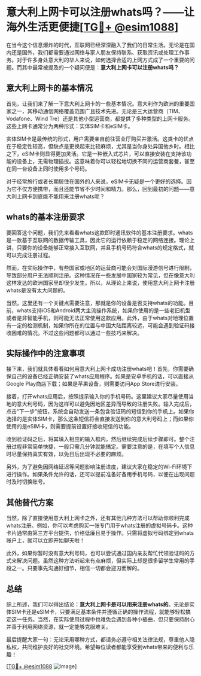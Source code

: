 # 意大利上网卡可以注册whats吗？——让海外生活更便捷[[TG💪+ @esim1088](https://t.me/s/esim1088)]

在当今这个信息爆炸的时代，互联网已经深深融入了我们的日常生活。无论是在国内还是国外，我们都需要通过网络与家人朋友保持联系、获取资讯或处理工作事务。对于许多身处意大利的华人来说，如何选择合适的上网方式成了一个重要的问题。而其中最常被提及的一个疑问便是：**意大利上网卡可以注册whats吗？**

## 意大利上网卡的基本情况

首先，让我们来了解一下意大利上网卡的一些基本情况。意大利作为欧洲的重要国家之一，其移动通信网络覆盖范围广且技术先进。无论是三大运营商（TIM、Vodafone、Wind Tre）还是其他小型运营商，都提供了多种类型的上网卡服务。这些上网卡通常分为两种形式：实体SIM卡和eSIM卡。

实体SIM卡是最传统的形式，用户需要亲自前往营业厅购买并激活。这类卡的优点在于稳定性较高，但缺点是更换起来比较麻烦，尤其是当你身处异国他乡时。相比之下，eSIM卡则显得更加灵活。它是一种嵌入式芯片，可以直接安装在支持该功能的设备上，无需物理插拔。这意味着你可以轻松地切换不同的运营商套餐，甚至在同一台设备上同时使用多个号码。

对于经常旅行或者长期居住在国外的人来说，eSIM卡无疑是一个更好的选择。因为它不仅方便携带，而且还能节省不少时间和精力。那么，回到最初的问题——意大利上网卡到底能不能用来注册whats呢？

## whats的基本注册要求

要回答这个问题，我们先来看看whats这款即时通讯软件的基本注册要求。whats是一款基于互联网的数据传输工具，因此它的运行依赖于稳定的网络连接。理论上讲，只要你的设备能够正常接入互联网，并且手机号码符合whats的规定格式，就可以完成注册过程。

然而，在实际操作中，有些国家或地区的运营商可能会对国际漫游信号进行限制，导致部分用户无法顺利注册。这种情况在一些发展中国家较为常见，但在像意大利这样发达的欧洲国家里却很少发生。所以，从理论上来说，使用意大利上网卡注册whats是没有太大问题的。

当然，这里还有一个关键点需要注意，那就是你的设备是否支持whats的功能。目前，whats支持iOS和Android两大主流操作系统，如果你使用的是一些老旧机型或者是非智能手机，则可能无法正常使用这款应用。此外，由于whats对地理位置有一定的检测机制，如果你所在的位置与中国大陆距离较远，可能会遇到验证码接收困难的情况。不过这些问题都可以通过一些技巧来解决。

## 实际操作中的注意事项

接下来，我们就具体看看如何用意大利上网卡成功注册whats吧！首先，你需要确保自己的设备已经正确安装了whats应用程序。如果是安卓手机的话，可以直接从Google Play商店下载；如果是苹果设备，则需要访问App Store进行安装。

接着，打开whats应用后，按照提示输入你的手机号码。这里建议大家尽量使用当地的意大利号码，因为这样可以避免因地区差异而导致的注册失败。输入完成后，点击“下一步”按钮，系统会自动发送一条包含验证码的短信到你的手机上。如果你选择的是实体SIM卡，那么这条短信将会直接发送到你的意大利号码上；而如果你使用的是eSIM卡，则需要提前设置好接收短信的功能。

收到验证码之后，将其填入相应的输入框内，然后继续完成后续步骤即可。整个注册过程非常简单快捷，一般只需几分钟就能搞定。需要注意的是，在填写个人信息时尽量保持真实有效，以免日后出现不必要的麻烦。

另外，为了避免因网络延迟等问题影响注册进度，建议大家在稳定的Wi-Fi环境下进行操作。如果条件允许的话，还可以提前准备好备用手机号码，以便在出现问题时及时切换账号。

## 其他替代方案

当然，除了直接使用意大利上网卡之外，还有其他几种方法可以帮助你顺利完成whats注册。例如，你可以考虑购买一张专门用于whats注册的虚拟号码卡。这种卡片通常由第三方平台提供，价格低廉且易于操作。只需将虚拟号码绑定到whats账户上，就可以立即开始聊天啦！

此外，如果你暂时没有意大利号码，也可以尝试通过国内亲友帮忙代领验证码的方式来解决问题。虽然这种方法听起来有点麻烦，但实际上却是很多留学生常用的手段之一。只要事先沟通好细节，相信一切都会迎刃而解的。

## 总结

综上所述，我们可以得出结论：**意大利上网卡是可以用来注册whats的**。无论是实体SIM卡还是eSIM卡，只要满足基本条件并遵循正确的操作流程，就能够轻松搞定这一任务。当然，在实际使用过程中也难免会遇到各种小插曲，但只要保持耐心并善于利用网络资源，就一定能够克服难关。

最后提醒大家一句：无论采用哪种方式，都请务必遵守相关法律法规，尊重他人隐私权，共同维护良好的社交环境。希望每位读者都能享受到whats带来的便利与乐趣！

[[TG💪+ @esim1088](https://t.me/s/esim1088) ![Image](https://i.postimg.cc/4NQfJmqS/Snipaste-2025-05-13-00-14-12.png)]